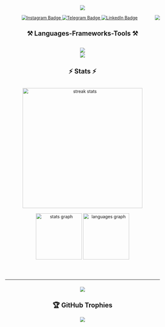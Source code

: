 <h3 align="center">
    <img src="https://readme-typing-svg.herokuapp.com/?font=Righteous&size=25&center=true&vCenter=true&width=500&height=70&duration=4000&lines=Hi+my+name+is;+Hayotillo;+and+I'm+.net+developer!">
</h3>
<img align="right" src="https://visitor-badge.laobi.icu/badge?page_id=tursunboev.tursunboev.issue.1" />

<!--
**tursunboev/tursunboev** is a ✨ _special_ ✨ repository because its `README.md` (this file) appears on your GitHub profile.

Here are some ideas to get you started:

- 🔭 I’m currently working on ...
- 🌱 I’m currently learning ...
- 👯 I’m looking to collaborate on ...
- 🤔 I’m looking for help with ...
- 💬 Ask me about ...
- 📫 How to reach me: ...
- 😄 Pronouns: ...
- ⚡ Fun fact: ...
-->

<div align="center">
  <div id="badges">
    <a href="https://www.instagram.com/tursunboev_0227/">
      <img src="https://img.shields.io/badge/Instagram-purple?style=for-the-badge&logo=instagram&logoColor=white" alt="Instagram Badge"/>
    </a> 
    <a href="https://t.me/hayotilla_tursunbaev">
      <img src="https://img.shields.io/badge/Telegram-blue?style=for-the-badge&logo=telegram&logoColor=white" alt="Telegram Badge"/>
    </a>
    <a href="https://www.linkedin.com/in/tursunboev?utm_source=share&utm_campaign=share_via&utm_content=profile&utm_medium=android_app">
      <img src="https://img.shields.io/badge/LinkedIn-blue?style=for-the-badge&logo=linkedin&logoColor=white" alt="LinkedIn Badge"/>
    </a>
  </div>
</div>

<h2 align="center">⚒ Languages-Frameworks-Tools ⚒</h2>
<br/>
<div align="center">
    <img src="https://skillicons.dev/icons?i=git,github,postgresql,python,cpp,c,dotnet" /><br>
<img src="https://skillicons.dev/icons?i=mongodb,mysql,cs,dotnet" /><br>

</div>

<h2 align="center">⚡️ Stats ⚡️</h2>
<br>
<div align="center">
  <img width="390" src="https://streak-stats.demolab.com/?user=Tursunboev0227&count_private=true&theme=react&border_radius=10" alt="streak stats"/>
  
  <br/>
 <br/>
  <div align="center">
  <img src="https://github-readme-stats.vercel.app/api?username=Tursunboev0227&hide_title=false&hide_rank=false&show_icons=true&include_all_commits=true&count_private=true&disable_animations=false&theme=dracula&locale=en&hide_border=false&order=1" height="150" alt="stats graph"  />
  <img src="https://github-readme-stats.vercel.app/api/top-langs?username=Tursunboev0227&locale=en&hide_title=false&layout=compact&card_width=320&langs_count=5&theme=dracula&hide_border=false&order=2" height="150" alt="languages graph"  />

  
<br/><br/>
<hr/>

<h3 align="center">
    <img src="https://readme-typing-svg.herokuapp.com/?font=Righteous&size=25&center=true&vCenter=true&width=500&height=70&duration=4000&lines=Thanks+for+visiting!+✌️;+Shoot+me+a+message;+on+telegram+,+instagram+and+linkedin!;I'm+always+down+to+collab+!">
</h3>

## 🏆 GitHub Trophies
![](https://github-profile-trophy.vercel.app/?username=Tursunboev0227&theme=radical&no-frame=true&no-bg=true&margin-w=4)

